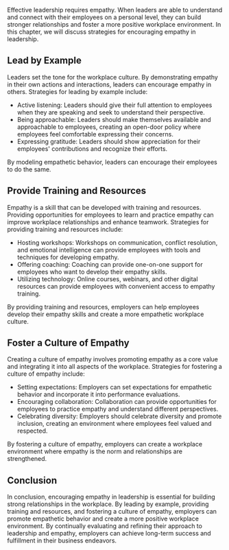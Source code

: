 
Effective leadership requires empathy. When leaders are able to understand and connect with their employees on a personal level, they can build stronger relationships and foster a more positive workplace environment. In this chapter, we will discuss strategies for encouraging empathy in leadership.

Lead by Example
---------------

Leaders set the tone for the workplace culture. By demonstrating empathy in their own actions and interactions, leaders can encourage empathy in others. Strategies for leading by example include:

* Active listening: Leaders should give their full attention to employees when they are speaking and seek to understand their perspective.
* Being approachable: Leaders should make themselves available and approachable to employees, creating an open-door policy where employees feel comfortable expressing their concerns.
* Expressing gratitude: Leaders should show appreciation for their employees' contributions and recognize their efforts.

By modeling empathetic behavior, leaders can encourage their employees to do the same.

Provide Training and Resources
------------------------------

Empathy is a skill that can be developed with training and resources. Providing opportunities for employees to learn and practice empathy can improve workplace relationships and enhance teamwork. Strategies for providing training and resources include:

* Hosting workshops: Workshops on communication, conflict resolution, and emotional intelligence can provide employees with tools and techniques for developing empathy.
* Offering coaching: Coaching can provide one-on-one support for employees who want to develop their empathy skills.
* Utilizing technology: Online courses, webinars, and other digital resources can provide employees with convenient access to empathy training.

By providing training and resources, employers can help employees develop their empathy skills and create a more empathetic workplace culture.

Foster a Culture of Empathy
---------------------------

Creating a culture of empathy involves promoting empathy as a core value and integrating it into all aspects of the workplace. Strategies for fostering a culture of empathy include:

* Setting expectations: Employers can set expectations for empathetic behavior and incorporate it into performance evaluations.
* Encouraging collaboration: Collaboration can provide opportunities for employees to practice empathy and understand different perspectives.
* Celebrating diversity: Employers should celebrate diversity and promote inclusion, creating an environment where employees feel valued and respected.

By fostering a culture of empathy, employers can create a workplace environment where empathy is the norm and relationships are strengthened.

Conclusion
----------

In conclusion, encouraging empathy in leadership is essential for building strong relationships in the workplace. By leading by example, providing training and resources, and fostering a culture of empathy, employers can promote empathetic behavior and create a more positive workplace environment. By continually evaluating and refining their approach to leadership and empathy, employers can achieve long-term success and fulfillment in their business endeavors.
